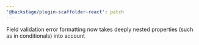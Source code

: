 ```yaml
---
'@backstage/plugin-scaffolder-react': patch
---
```


Field validation error formatting now takes deeply nested properties (such as in conditionals) into account
